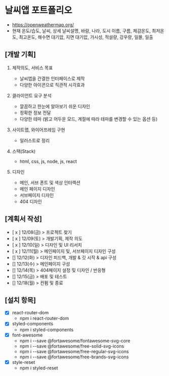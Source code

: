 # 날씨앱 포트폴리오

- https://openweathermap.org/
- 현재 온도/습도, 날씨, 상세 날씨설명, 바람, 나라, 도시 이름, 구름, 체감온도, 최저온도, 최고온도, 해수면 대기압, 지면 대기압, 가시성, 적설량, 강우량, 일몰, 일출

## [개발 기획]

1. 제작의도, 서비스 목표

   - 날씨앱을 간결한 인터페이스로 제작
   - 다양한 아이콘으로 직관적 시각효과

2. 클라이언트 요구 분석

   - 깔끔하고 한눈에 알아보기 쉬운 디자인
   - 정확한 정보 전달
   - 다양한 테마 (밝고 어두운 모드, 계절에 따라 테마를 변경할 수 있는 옵션 등)

3. 사이트맵, 와이어프레임 구현

   - 일러스트로 정리

4. 스택(Stack)

   - html, css, js, node, js, react

5. 디자인
   - 메인, 서브 폰트 및 색상 인터렉션
   - 메인 페이지 디자인
   - 서브페이지 디자인
   - 404 디자인

## [계획서 작성]

- [ x ] 12/08(금) > 프로젝트 찾기
- [ x ] 12/09(토) > 개발기획, 제작 의도
- [ x ] 12/10(일) > 디자인 및 UI 리서치
- [ x ] 12/11(월) > 메인페이지 및, 서브페이지 디자인 구성
- [] 12/12(화) > 디자인 피드백, 개발 & 깃 시작 & api 구성
- [] 12/13(수) > 메인페이지 구성
- [] 12/14(목) > 404페이지 설정 및 디자인 / 반응형
- [] 12/15(금) > 배포 및 테스트
- [] 12/18(월) > 컨펌 및 종료

## [설치 항목]

- [x] react-router-dom
  - npm i react-router-dom
- [x] styled-components
  - npm i styled-components
- [x] font-awesome
  - npm i --save @fortawesome/fontawesome-svg-core
  - npm i --save @fortawesome/free-solid-svg-icons
  - npm i --save @fortawesome/free-regular-svg-icons
  - npm i --save @fortawesome/free-brands-svg-icons
- [x] style-reset
  - npm i styled-reset

